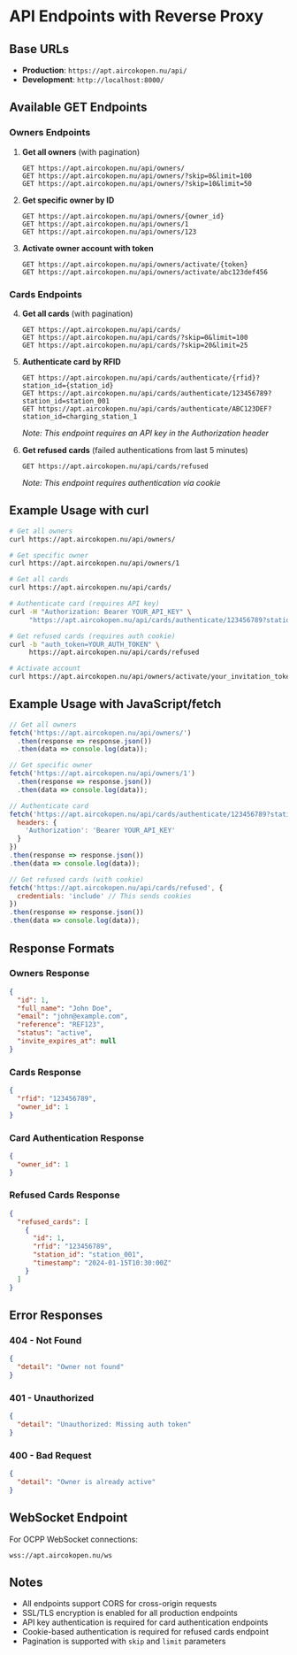 # API Endpoints with Reverse Proxy

## Base URLs
- **Production**: `https://apt.aircokopen.nu/api/`
- **Development**: `http://localhost:8000/`

## Available GET Endpoints

### Owners Endpoints

1. **Get all owners** (with pagination)
   ```
   GET https://apt.aircokopen.nu/api/owners/
   GET https://apt.aircokopen.nu/api/owners/?skip=0&limit=100
   GET https://apt.aircokopen.nu/api/owners/?skip=10&limit=50
   ```

2. **Get specific owner by ID**
   ```
   GET https://apt.aircokopen.nu/api/owners/{owner_id}
   GET https://apt.aircokopen.nu/api/owners/1
   GET https://apt.aircokopen.nu/api/owners/123
   ```

3. **Activate owner account with token**
   ```
   GET https://apt.aircokopen.nu/api/owners/activate/{token}
   GET https://apt.aircokopen.nu/api/owners/activate/abc123def456
   ```

### Cards Endpoints

4. **Get all cards** (with pagination)
   ```
   GET https://apt.aircokopen.nu/api/cards/
   GET https://apt.aircokopen.nu/api/cards/?skip=0&limit=100
   GET https://apt.aircokopen.nu/api/cards/?skip=20&limit=25
   ```

5. **Authenticate card by RFID**
   ```
   GET https://apt.aircokopen.nu/api/cards/authenticate/{rfid}?station_id={station_id}
   GET https://apt.aircokopen.nu/api/cards/authenticate/123456789?station_id=station_001
   GET https://apt.aircokopen.nu/api/cards/authenticate/ABC123DEF?station_id=charging_station_1
   ```
   *Note: This endpoint requires an API key in the Authorization header*

6. **Get refused cards** (failed authentications from last 5 minutes)
   ```
   GET https://apt.aircokopen.nu/api/cards/refused
   ```
   *Note: This endpoint requires authentication via cookie*

## Example Usage with curl

```bash
# Get all owners
curl https://apt.aircokopen.nu/api/owners/

# Get specific owner
curl https://apt.aircokopen.nu/api/owners/1

# Get all cards
curl https://apt.aircokopen.nu/api/cards/

# Authenticate card (requires API key)
curl -H "Authorization: Bearer YOUR_API_KEY" \
     "https://apt.aircokopen.nu/api/cards/authenticate/123456789?station_id=station_001"

# Get refused cards (requires auth cookie)
curl -b "auth_token=YOUR_AUTH_TOKEN" \
     https://apt.aircokopen.nu/api/cards/refused

# Activate account
curl https://apt.aircokopen.nu/api/owners/activate/your_invitation_token
```

## Example Usage with JavaScript/fetch

```javascript
// Get all owners
fetch('https://apt.aircokopen.nu/api/owners/')
  .then(response => response.json())
  .then(data => console.log(data));

// Get specific owner
fetch('https://apt.aircokopen.nu/api/owners/1')
  .then(response => response.json())
  .then(data => console.log(data));

// Authenticate card
fetch('https://apt.aircokopen.nu/api/cards/authenticate/123456789?station_id=station_001', {
  headers: {
    'Authorization': 'Bearer YOUR_API_KEY'
  }
})
.then(response => response.json())
.then(data => console.log(data));

// Get refused cards (with cookie)
fetch('https://apt.aircokopen.nu/api/cards/refused', {
  credentials: 'include' // This sends cookies
})
.then(response => response.json())
.then(data => console.log(data));
```

## Response Formats

### Owners Response
```json
{
  "id": 1,
  "full_name": "John Doe",
  "email": "john@example.com",
  "reference": "REF123",
  "status": "active",
  "invite_expires_at": null
}
```

### Cards Response
```json
{
  "rfid": "123456789",
  "owner_id": 1
}
```

### Card Authentication Response
```json
{
  "owner_id": 1
}
```

### Refused Cards Response
```json
{
  "refused_cards": [
    {
      "id": 1,
      "rfid": "123456789",
      "station_id": "station_001",
      "timestamp": "2024-01-15T10:30:00Z"
    }
  ]
}
```

## Error Responses

### 404 - Not Found
```json
{
  "detail": "Owner not found"
}
```

### 401 - Unauthorized
```json
{
  "detail": "Unauthorized: Missing auth token"
}
```

### 400 - Bad Request
```json
{
  "detail": "Owner is already active"
}
```

## WebSocket Endpoint

For OCPP WebSocket connections:
```
wss://apt.aircokopen.nu/ws
```

## Notes

- All endpoints support CORS for cross-origin requests
- SSL/TLS encryption is enabled for all production endpoints
- API key authentication is required for card authentication endpoints
- Cookie-based authentication is required for refused cards endpoint
- Pagination is supported with `skip` and `limit` parameters 